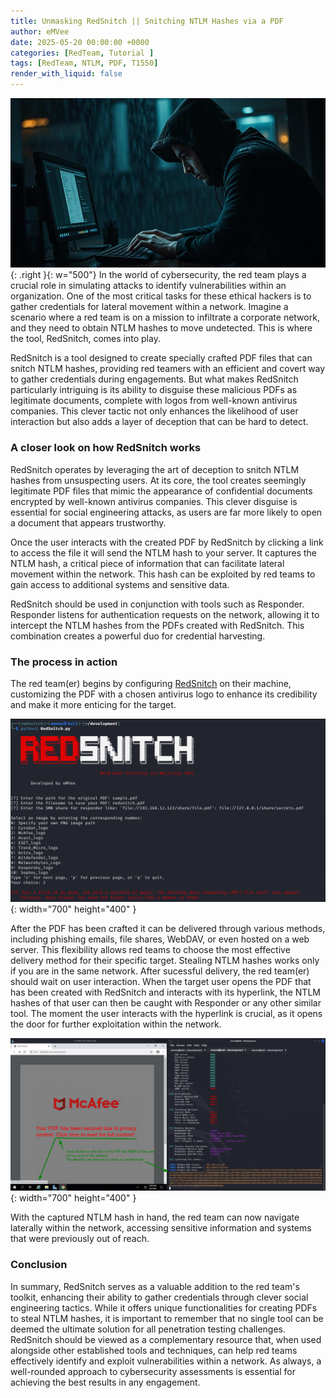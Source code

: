 ```yaml
---
title: Unmasking RedSnitch || Snitching NTLM Hashes via a PDF
author: eMVee
date: 2025-05-20 00:00:00 +0000
categories: [RedTeam, Tutorial ]
tags: [RedTeam, NTLM, PDF, T1550]
render_with_liquid: false
---
```


![RedSnitch-PDF](/assets/img/Tutorial/RedSnitch/redteamPDF.jpg){: .right }{: w="500"}
In the world of cybersecurity, the red team plays a crucial role in simulating attacks to identify vulnerabilities within an organization. One of the most critical tasks for these ethical hackers is to gather credentials for lateral movement within a network. Imagine a scenario where a red team is on a mission to infiltrate a corporate network, and they need to obtain NTLM hashes to move undetected. This is where the tool, RedSnitch, comes into play. 

RedSnitch is a tool designed to create specially crafted PDF files that can snitch NTLM hashes, providing red teamers with an efficient and covert way to gather credentials during engagements. But what makes RedSnitch particularly intriguing is its ability to disguise these malicious PDFs as legitimate documents, complete with logos from well-known antivirus companies. This clever tactic not only enhances the likelihood of user interaction but also adds a layer of deception that can be hard to detect. 

### A closer look on how RedSnitch works
RedSnitch operates by leveraging the art of deception to snitch NTLM hashes from unsuspecting users. At its core, the tool creates seemingly legitimate PDF files that mimic the appearance of confidential documents encrypted by well-known antivirus companies. This clever disguise is essential for social engineering attacks, as users are far more likely to open a document that appears trustworthy.

Once the user interacts with the created PDF by RedSnitch by clicking a link to access the file it will send the NTLM hash to your server. It captures the NTLM hash, a critical piece of information that can facilitate lateral movement within the network. This hash can be exploited by red teams to gain access to additional systems and sensitive data.

RedSnitch should be used in conjunction with tools such as Responder. Responder listens for authentication requests on the network, allowing it to intercept the NTLM hashes from the PDFs created with RedSnitch. This combination creates a powerful duo for credential harvesting.

### The process in action
The red team(er) begins by configuring [RedSnitch](https://github.com/eMVee-NL/RedSnitch?tab=readme-ov-file#getting-started) on their machine, customizing the PDF with a chosen antivirus logo to enhance its credibility and make it more enticing for the target.

![RedSnitch1](/assets/img/Tutorial/RedSnitch/RedSnitch1.png){: width="700" height="400" }

After the PDF has been crafted it can be delivered through various methods, including phishing emails, file shares, WebDAV, or even hosted on a web server. This flexibility allows red teams to choose the most effective delivery method for their specific target. Stealing NTLM hashes works only if you are in the same network. 
After sucessful delivery, the red team(er) should wait on user interaction. When the target user opens the PDF that has been created with RedSnitch and interacts with its hyperlink, the NTLM hashes of that user can then be caught with Responder or any other similar tool. The moment the user interacts with the hyperlink is crucial, as it opens the door for further exploitation within the network.

![RedSnitch2](/assets/img/Tutorial/RedSnitch/RedSnitch2.png){: width="700" height="400" }

With the captured NTLM hash in hand, the red team can now navigate laterally within the network, accessing sensitive information and systems that were previously out of reach.

### Conclusion
In summary, RedSnitch serves as a valuable addition to the red team's toolkit, enhancing their ability to gather credentials through clever social engineering tactics. While it offers unique functionalities for creating PDFs to steal NTLM hashes, it is important to remember that no single tool can be deemed the ultimate solution for all penetration testing challenges. RedSnitch should be viewed as a complementary resource that, when used alongside other established tools and techniques, can help red teams effectively identify and exploit vulnerabilities within a network. As always, a well-rounded approach to cybersecurity assessments is essential for achieving the best results in any engagement.